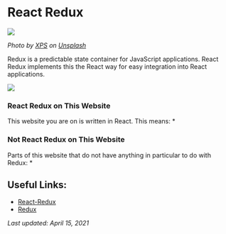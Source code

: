 # React Redux
![](https://i.imgur.com/4Eb9kti.jpg)

*Photo by [XPS](https://unsplash.com/@xps?utm_source=unsplash&utm_medium=referral&utm_content=creditCopyTex) on [Unsplash](https://unsplash.com/@anne78460/likes?utm_source=unsplash&utm_medium=referral&utm_content=creditCopyText)*

Redux is a predictable state container for JavaScript applications.  React Redux implements this the React way for easy integration into React applications.

![](https://d33wubrfki0l68.cloudfront.net/97f337956b87f4589dbf68591f22f5f3dacf2736/55f2a/img/redux_white.svg)


### React Redux on This Website
This website you are on is written in React. This means:
* 


### Not React Redux on This Website
Parts of this website that do not have anything in particular to do with Redux:
* 

## Useful Links:

* [React-Redux](https://react-redux.js.org/)
* [Redux](https://redux.js.org/)

*Last updated: April 15, 2021*

